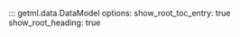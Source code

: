 ::: getml.data.DataModel
    options:
      show_root_toc_entry: true
      show_root_heading: true
